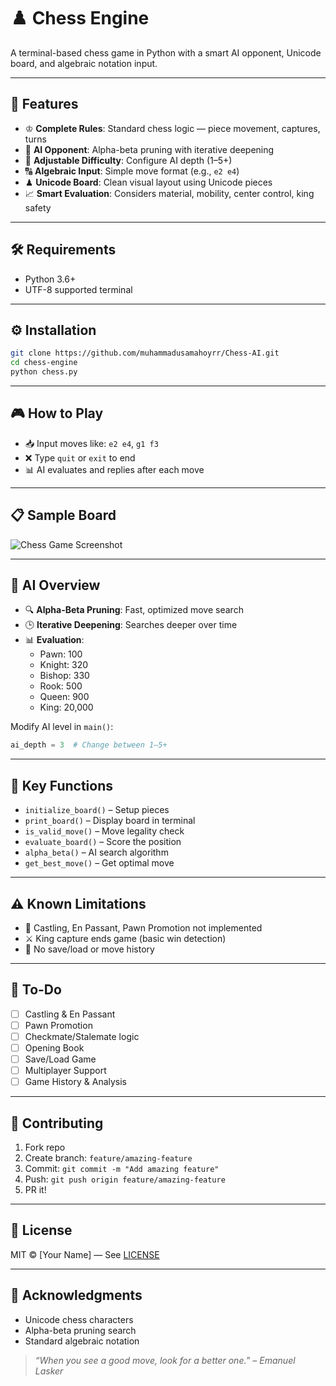 
# ♟️ Chess Engine

A terminal-based chess game in Python with a smart AI opponent, Unicode board, and algebraic notation input.

---

## 🚀 Features

- ♔ **Complete Rules**: Standard chess logic — piece movement, captures, turns  
- 🧠 **AI Opponent**: Alpha-beta pruning with iterative deepening  
- 🎲 **Adjustable Difficulty**: Configure AI depth (1–5+)  
- 🔠 **Algebraic Input**: Simple move format (e.g., `e2 e4`)  
- ♟ **Unicode Board**: Clean visual layout using Unicode pieces  
- 📈 **Smart Evaluation**: Considers material, mobility, center control, king safety

---

## 🛠 Requirements

- Python 3.6+
- UTF-8 supported terminal

---

## ⚙️ Installation

```bash
git clone https://github.com/muhammadusamahoyrr/Chess-AI.git
cd chess-engine
python chess.py
```

---

## 🎮 How to Play

- 📥 Input moves like: `e2 e4`, `g1 f3`  
- ❌ Type `quit` or `exit` to end  
- 📊 AI evaluates and replies after each move  

---

## 📋 Sample Board
![Chess Game Screenshot](https://raw.githubusercontent.com/muhammadusamahoyrr/Chess-AI/main/assets/game.jpg)


---

## 🧠 AI Overview

- 🔍 **Alpha-Beta Pruning**: Fast, optimized move search  
- 🕒 **Iterative Deepening**: Searches deeper over time  
- 📊 **Evaluation**:  
  - Pawn: 100  
  - Knight: 320  
  - Bishop: 330  
  - Rook: 500  
  - Queen: 900  
  - King: 20,000

Modify AI level in `main()`:
```python
ai_depth = 3  # Change between 1–5+
```

---

## 📂 Key Functions

- `initialize_board()` – Setup pieces  
- `print_board()` – Display board in terminal  
- `is_valid_move()` – Move legality check  
- `evaluate_board()` – Score the position  
- `alpha_beta()` – AI search algorithm  
- `get_best_move()` – Get optimal move  

---

## ⚠️ Known Limitations

- 🚫 Castling, En Passant, Pawn Promotion not implemented  
- ⚔️ King capture ends game (basic win detection)  
- 🔁 No save/load or move history  

---

## 🧩 To-Do

- [ ] Castling & En Passant  
- [ ] Pawn Promotion  
- [ ] Checkmate/Stalemate logic  
- [ ] Opening Book  
- [ ] Save/Load Game  
- [ ] Multiplayer Support  
- [ ] Game History & Analysis  

---

## 🤝 Contributing

1. Fork repo  
2. Create branch: `feature/amazing-feature`  
3. Commit: `git commit -m "Add amazing feature"`  
4. Push: `git push origin feature/amazing-feature`  
5. PR it!

---

## 📝 License

MIT © [Your Name] — See [LICENSE](LICENSE)

---

## 🙏 Acknowledgments

- Unicode chess characters  
- Alpha-beta pruning search  
- Standard algebraic notation  

> _“When you see a good move, look for a better one.” – Emanuel Lasker_
